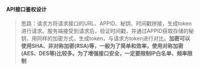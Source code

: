 #### API接口鉴权设计

> 思路：请求方将请求接口的URL、APPID、秘钥、时间戳拼接，生成token进行请求。服务端接受到请求后，验证时间戳，并通过APPID获取存储的秘钥，用同样的加密方式，生成token，与请求方token进行对比。**加密可以使用SHA、非对称加密(RSA)等，一般为了简单和效率，使用对称加密(AES、DES等)比较多。为了增强接口安全，一定要限制IP白名单、频率限制**